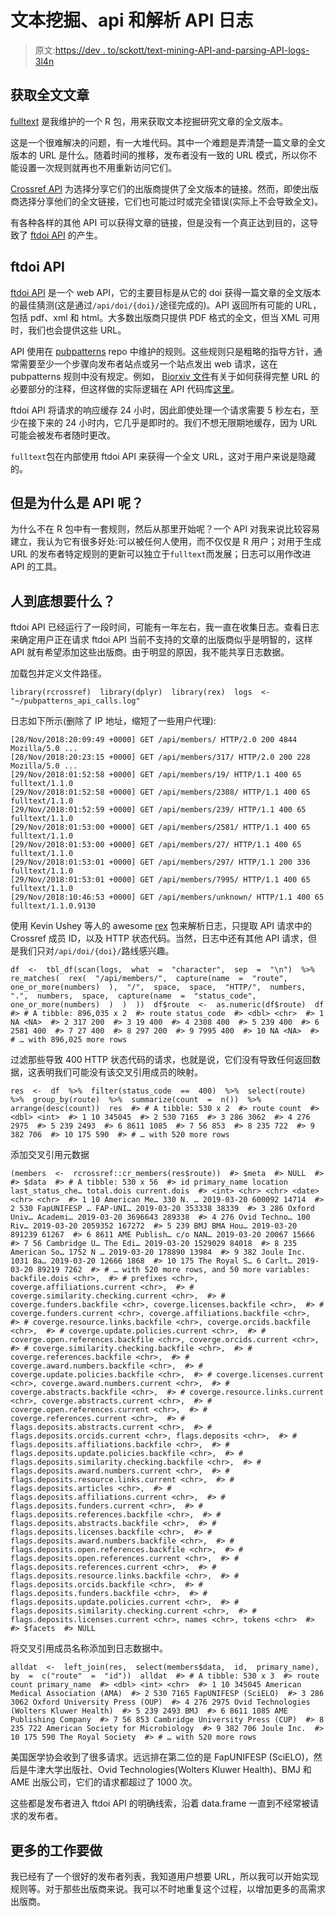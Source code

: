 # 文本挖掘、api 和解析 API 日志

> 原文:[https://dev . to/sckott/text-mining-API-and-parsing-API-logs-3l4n](https://dev.to/sckott/text-mining-apis-and-parsing-api-logs-3l4n)

## [](#acquiring-full-text-articles)获取全文文章

[fulltext](https://github.com/ropensci/fulltext/) 是我维护的一个 R 包，用来获取文本挖掘研究文章的全文版本。

这是一个很难解决的问题，有一大堆代码。其中一个难题是弄清楚一篇文章的全文版本的 URL 是什么。随着时间的推移，发布者没有一致的 URL 模式，所以你不能设置一次规则就再也不用重新访问它们。

[Crossref API](https://github.com/CrossRef/rest-api-doc) 为选择分享它们的出版商提供了全文版本的链接。然而，即使出版商选择分享他们的全文链接，它们也可能过时或完全错误(实际上不会导致全文)。

有各种各样的其他 API 可以获得文章的链接，但是没有一个真正达到目的，这导致了 [ftdoi API](https://ftdoi.org/) 的产生。

## ftdoi API

[ftdoi API](https://ftdoi.org/) 是一个 web API，它的主要目标是从它的 doi 获得一篇文章的全文版本的最佳猜测(这是通过`/api/doi/{doi}/`途径完成的)。API 返回所有可能的 URL，包括 pdf、xml 和 html。大多数出版商只提供 PDF 格式的全文，但当 XML 可用时，我们也会提供这些 URL。

API 使用在 [pubpatterns](https://github.com/ropenscilabs/pubpatterns/tree/master/src) repo 中维护的规则。这些规则只是粗略的指导方针，通常需要至少一个步骤向发布者站点或另一个站点发出 web 请求，这在 pubpatterns 规则中没有规定。例如， [Biorxiv 文件](https://github.com/ropenscilabs/pubpatterns/blob/master/src/biorxiv.json)有关于如何获得完整 URL 的必要部分的注释，但这样做的实际逻辑在 API 代码库[这里](https://github.com/ropenscilabs/pubpatternsapi/blob/master/utils.rb#L590-L601)。

ftdoi API 将请求的响应缓存 24 小时，因此即使处理一个请求需要 5 秒左右，至少在接下来的 24 小时内，它几乎是即时的。我们不想无限期地缓存，因为 URL 可能会被发布者随时更改。

`fulltext`包在内部使用 ftdoi API 来获得一个全文 URL，这对于用户来说是隐藏的。

## [](#but-why-an-api)但是为什么是 API 呢？

为什么不在 R 包中有一套规则，然后从那里开始呢？一个 API 对我来说比较容易建立，我认为它有很多好处:可以被任何人使用，而不仅仅是 R 用户；对用于生成 URL 的发布者特定规则的更新可以独立于`fulltext`而发展；日志可以用作改进 API 的工具。

## [](#what-do-people-actually-want)人到底想要什么？

ftdoi API 已经运行了一段时间，可能有一年左右，我一直在收集日志。查看日志来确定用户正在请求 ftdoi API 当前不支持的文章的出版商似乎是明智的，这样 API 就有希望添加这些出版商。由于明显的原因，我不能共享日志数据。

加载包并定义文件路径。

```
library(rcrossref)  library(dplyr)  library(rex)  logs  <-  "~/pubpatterns_api_calls.log" 
```

日志如下所示(删除了 IP 地址，缩短了一些用户代理):

```
[28/Nov/2018:20:09:49 +0000] GET /api/members/ HTTP/2.0 200 4844 Mozilla/5.0 ...
[28/Nov/2018:20:23:15 +0000] GET /api/members/317/ HTTP/2.0 200 228 Mozilla/5.0 ...
[29/Nov/2018:01:52:58 +0000] GET /api/members/19/ HTTP/1.1 400 65 fulltext/1.1.0
[29/Nov/2018:01:52:58 +0000] GET /api/members/2308/ HTTP/1.1 400 65 fulltext/1.1.0
[29/Nov/2018:01:52:59 +0000] GET /api/members/239/ HTTP/1.1 400 65 fulltext/1.1.0
[29/Nov/2018:01:53:00 +0000] GET /api/members/2581/ HTTP/1.1 400 65 fulltext/1.1.0
[29/Nov/2018:01:53:00 +0000] GET /api/members/27/ HTTP/1.1 400 65 fulltext/1.1.0
[29/Nov/2018:01:53:01 +0000] GET /api/members/297/ HTTP/1.1 200 336 fulltext/1.1.0
[29/Nov/2018:01:53:01 +0000] GET /api/members/7995/ HTTP/1.1 400 65 fulltext/1.1.0
[29/Nov/2018:10:46:53 +0000] GET /api/members/unknown/ HTTP/1.1 400 65 fulltext/1.1.0.9130 
```

使用 Kevin Ushey 等人的 awesome [rex](https://github.com/kevinushey/rex/) 包来解析日志，只提取 API 请求中的 Crossref 成员 ID，以及 HTTP 状态代码。当然，日志中还有其他 API 请求，但是我们只对`/api/doi/{doi}/`路线感兴趣。

```
df  <-  tbl_df(scan(logs,  what  =  "character",  sep  =  "\n")  %>%  re_matches(  rex(  "/api/members/",  capture(name  =  "route",  one_or_more(numbers)  ),  "/",  space,  space,  "HTTP/",  numbers,  ".",  numbers,  space,  capture(name  =  "status_code",  one_or_more(numbers)  )  )  ))  df$route  <-  as.numeric(df$route)  df  #> # A tibble: 896,035 x 2  #> route status_code  #> <dbl> <chr>  #> 1 NA <NA>  #> 2 317 200  #> 3 19 400  #> 4 2308 400  #> 5 239 400  #> 6 2581 400  #> 7 27 400  #> 8 297 200  #> 9 7995 400  #> 10 NA <NA>  #> # … with 896,025 more rows 
```

过滤那些导致 400 HTTP 状态代码的请求，也就是说，它们没有导致任何返回数据，这表明我们可能没有该交叉引用成员的映射。

```
res  <-  df  %>%  filter(status_code  ==  400)  %>%  select(route)  %>%  group_by(route)  %>%  summarize(count  =  n())  %>%  arrange(desc(count))  res  #> # A tibble: 530 x 2  #> route count  #> <dbl> <int>  #> 1 10 345045  #> 2 530 7165  #> 3 286 3062  #> 4 276 2975  #> 5 239 2493  #> 6 8611 1085  #> 7 56 853  #> 8 235 722  #> 9 382 706  #> 10 175 590  #> # … with 520 more rows 
```

添加交叉引用元数据

```
(members  <-  rcrossref::cr_members(res$route))  #> $meta  #> NULL  #>  #> $data  #> # A tibble: 530 x 56  #> id primary_name location last_status_che… total.dois current.dois  #> <int> <chr> <chr> <date> <chr> <chr>  #> 1 10 American Me… 330 N. … 2019-03-20 600092 14714  #> 2 530 FapUNIFESP … FAP-UNI… 2019-03-20 353338 38339  #> 3 286 Oxford Univ… Academi… 2019-03-20 3696643 289338  #> 4 276 Ovid Techno… 100 Riv… 2019-03-20 2059352 167272  #> 5 239 BMJ BMA Hou… 2019-03-20 891239 61267  #> 6 8611 AME Publish… c/o NAN… 2019-03-20 20067 15666  #> 7 56 Cambridge U… The Edi… 2019-03-20 1529029 84018  #> 8 235 American So… 1752 N … 2019-03-20 178890 13984  #> 9 382 Joule Inc. 1031 Ba… 2019-03-20 12666 1868  #> 10 175 The Royal S… 6 Carlt… 2019-03-20 89219 7262  #> # … with 520 more rows, and 50 more variables: backfile.dois <chr>,  #> # prefixes <chr>, coverge.affiliations.current <chr>,  #> # coverge.similarity.checking.current <chr>,  #> # coverge.funders.backfile <chr>, coverge.licenses.backfile <chr>,  #> # coverge.funders.current <chr>, coverge.affiliations.backfile <chr>,  #> # coverge.resource.links.backfile <chr>, coverge.orcids.backfile <chr>,  #> # coverge.update.policies.current <chr>,  #> # coverge.open.references.backfile <chr>, coverge.orcids.current <chr>,  #> # coverge.similarity.checking.backfile <chr>,  #> # coverge.references.backfile <chr>,  #> # coverge.award.numbers.backfile <chr>,  #> # coverge.update.policies.backfile <chr>,  #> # coverge.licenses.current <chr>, coverge.award.numbers.current <chr>,  #> # coverge.abstracts.backfile <chr>,  #> # coverge.resource.links.current <chr>, coverge.abstracts.current <chr>,  #> # coverge.open.references.current <chr>,  #> # coverge.references.current <chr>,  #> # flags.deposits.abstracts.current <chr>,  #> # flags.deposits.orcids.current <chr>, flags.deposits <chr>,  #> # flags.deposits.affiliations.backfile <chr>,  #> # flags.deposits.update.policies.backfile <chr>,  #> # flags.deposits.similarity.checking.backfile <chr>,  #> # flags.deposits.award.numbers.current <chr>,  #> # flags.deposits.resource.links.current <chr>,  #> # flags.deposits.articles <chr>,  #> # flags.deposits.affiliations.current <chr>,  #> # flags.deposits.funders.current <chr>,  #> # flags.deposits.references.backfile <chr>,  #> # flags.deposits.abstracts.backfile <chr>,  #> # flags.deposits.licenses.backfile <chr>,  #> # flags.deposits.award.numbers.backfile <chr>,  #> # flags.deposits.open.references.backfile <chr>,  #> # flags.deposits.open.references.current <chr>,  #> # flags.deposits.references.current <chr>,  #> # flags.deposits.resource.links.backfile <chr>,  #> # flags.deposits.orcids.backfile <chr>,  #> # flags.deposits.funders.backfile <chr>,  #> # flags.deposits.update.policies.current <chr>,  #> # flags.deposits.similarity.checking.current <chr>,  #> # flags.deposits.licenses.current <chr>, names <chr>, tokens <chr>  #>  #> $facets  #> NULL 
```

将交叉引用成员名称添加到日志数据中。

```
alldat  <-  left_join(res,  select(members$data,  id,  primary_name),  by  =  c("route"  =  "id"))  alldat  #> # A tibble: 530 x 3  #> route count primary_name  #> <dbl> <int> <chr>  #> 1 10 345045 American Medical Association (AMA)  #> 2 530 7165 FapUNIFESP (SciELO)  #> 3 286 3062 Oxford University Press (OUP)  #> 4 276 2975 Ovid Technologies (Wolters Kluwer Health)  #> 5 239 2493 BMJ  #> 6 8611 1085 AME Publishing Company  #> 7 56 853 Cambridge University Press (CUP)  #> 8 235 722 American Society for Microbiology  #> 9 382 706 Joule Inc.  #> 10 175 590 The Royal Society  #> # … with 520 more rows 
```

美国医学协会收到了很多请求。远远排在第二位的是 FapUNIFESP (SciELO)，然后是牛津大学出版社、Ovid Technologies(Wolters Kluwer Health)、BMJ 和 AME 出版公司，它们的请求都超过了 1000 次。

这些都是发布者进入 ftdoi API 的明确线索，沿着 data.frame 一直到不经常被请求的发布者。

## [](#more-work-to-do)更多的工作要做

我已经有了一个很好的发布者列表，我知道用户想要 URL，所以我可以开始实现规则等。对于那些出版商来说。我可以不时地重复这个过程，以增加更多的高需求出版商。